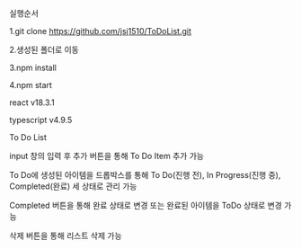실행순서


1.git clone https://github.com/jsj1510/ToDoList.git

2.생성된 폴더로 이동


3.npm install


4.npm start



react v18.3.1


typescript v4.9.5

To Do List


input 창의 입력 후 추가 버튼을 통해 To Do Item 추가 가능


To Do에 생성된 아이템을 드롭박스를 통해
To Do(진행 전), In Progress(진행 중), Completed(완료)
세 상태로 관리 가능



Completed 버튼을 통해 완료 상태로 변경 또는 완료된 아이템을 ToDo 상태로 변경 가능



삭제 버튼을 통해 리스트 삭제 가능
